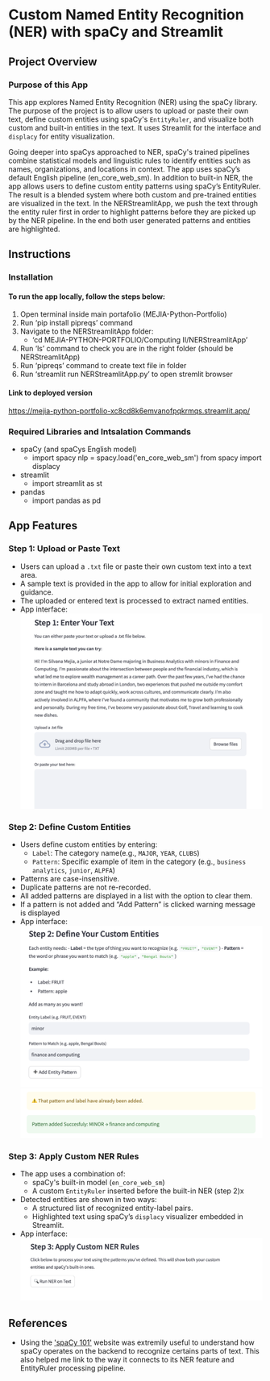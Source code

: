 # Custom Named Entity Recognition (NER) with spaCy and Streamlit

## Project Overview

### Purpose of this App

This app explores Named Entity Recognition (NER) using the spaCy library. The purpose of the project is to allow users to upload or paste their own text, define custom entities using spaCy's `EntityRuler`, and visualize both custom and built-in entities in the text. It uses Streamlit for the interface and `displacy` for entity visualization.

Going deeper into spaCys approached to NER, spaCy's trained pipelines combine statistical models and linguistic rules to identify entities such as names, organizations, and locations in context. The app uses spaCy’s default English pipeline (en_core_web_sm).
In addition to built-in NER, the app allows users to define custom entity patterns using spaCy’s EntityRuler. The result is a blended system where both custom and pre-trained entities are visualized in the text. 	In the NERStreamlitApp, we push the text through the entity ruler first in order to highlight patterns before they are picked up by the NER pipeline. In the end both user generated patterns and entities are highlighted.

## Instructions

### Installation
#### To run the app locally, follow the steps below:
1. Open terminal inside main portafolio (MEJIA-Python-Portfolio)
2. Run ‘pip install pipreqs’ command
2. Navigate to the NERStreamlitApp folder:
   - ‘cd MEJIA-PYTHON-PORTFOLIO/Computing II/NERStreamlitApp’
3. Run ‘ls’ command to check you are in the right folder (should be NERStreamlitApp)
4. Run ‘pipreqs’ command to create text file in folder  
5. Run  ‘streamlit run NERStreamlitApp.py’ to open stremlit browser 

#### Link to deployed version 
https://mejia-python-portfolio-xc8cd8k6emvanofpqkrmqs.streamlit.app/

### Required Libraries and Intsalation Commands
- spaCy (and spaCys English model)
	- import spacy
nlp = spacy.load('en_core_web_sm')
from spacy import displacy
- streamlit
	- import streamlit as st
- pandas 
    - import pandas as pd


## App Features

### Step 1: Upload or Paste Text

- Users can upload a `.txt` file or paste their own custom text into a text area.
- A sample text is provided in the app to allow for initial exploration and guidance.
- The uploaded or entered text is processed to extract named entities.
- App interface: 
![alt text](step1.png)


### Step 2: Define Custom Entities

- Users define custom entities by entering:
  - `Label`: The category name(e.g., `MAJOR`, `YEAR`, `CLUBS`)
  - `Pattern`: Specific example of item in the category (e.g., `business analytics`, `junior`, `ALPFA`)
- Patterns are case-insensitive.
- Duplicate patterns are not re-recorded.
- All added patterns are displayed in a list with the option to clear them.
- If a pattern is not added and “Add Pattern” is clicked warning message is displayed
- App interface: 
![alt text](step2.png)
![alt text](warningmessage.png)

### Step 3: Apply Custom NER Rules

- The app uses a combination of:
  - spaCy's built-in model (`en_core_web_sm`)
  - A custom `EntityRuler` inserted before the built-in NER (step 2)x
- Detected entities are shown in two ways:
  - A structured list of recognized entity-label pairs.
  - Highlighted text using spaCy’s `displacy` visualizer embedded in Streamlit.
- App interface: 
![alt text](step3.png)

## References
- Using the ['spaCy 101'](https://spacy.io/usage/spacy-101) website was extremily useful to understand how spaCy operates on the backend to recognize certains parts of text. This also helped me link to the way it connects to its NER feature and EntityRuler processing pipeline.
